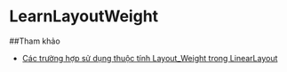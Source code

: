 # LearnLayoutWeight

##Tham khảo
+ [Các trường hợp sử dụng thuộc tính Layout_Weight trong LinearLayout](http://dulieu.tailieuhoctap.vn/books/cong-nghe-thong-tin/lap-trinh-di-dong/file_goc_778780.pdf)
